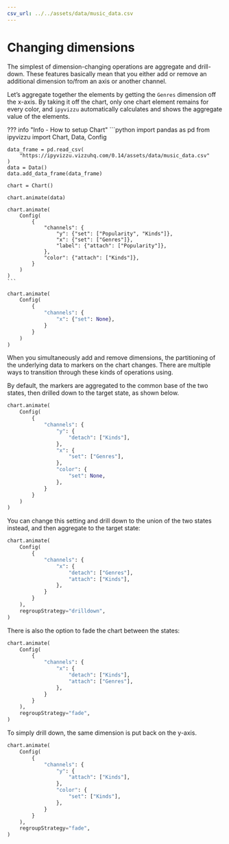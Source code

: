 ```yaml
---
csv_url: ../../assets/data/music_data.csv
---
```


# Changing dimensions

The simplest of dimension-changing operations are aggregate and drill-down.
These features basically mean that you either add or remove an additional
dimension to/from an axis or another channel.

Let’s aggregate together the elements by getting the `Genres` dimension off the
x-axis. By taking it off the chart, only one chart element remains for every
color, and `ipyvizzu` automatically calculates and shows the aggregate value of
the elements.

<div id="tutorial_01"></div>

??? info "Info - How to setup Chart"
    ```python
    import pandas as pd
    from ipyvizzu import Chart, Data, Config

    data_frame = pd.read_csv(
        "https://ipyvizzu.vizzuhq.com/0.14/assets/data/music_data.csv"
    )
    data = Data()
    data.add_data_frame(data_frame)

    chart = Chart()

    chart.animate(data)

    chart.animate(
        Config(
            {
                "channels": {
                    "y": {"set": ["Popularity", "Kinds"]},
                    "x": {"set": ["Genres"]},
                    "label": {"attach": ["Popularity"]},
                },
                "color": {"attach": ["Kinds"]},
            }
        )
    )
    ```

```python
chart.animate(
    Config(
        {
            "channels": {
                "x": {"set": None},
            }
        }
    )
)
```

When you simultaneously add and remove dimensions, the partitioning of the
underlying data to markers on the chart changes. There are multiple ways to
transition through these kinds of operations using.

By default, the markers are aggregated to the common base of the two states,
then drilled down to the target state, as shown below.

<div id="tutorial_02"></div>

```python
chart.animate(
    Config(
        {
            "channels": {
                "y": {
                    "detach": ["Kinds"],
                },
                "x": {
                    "set": ["Genres"],
                },
                "color": {
                    "set": None,
                },
            }
        }
    )
)
```

You can change this setting and drill down to the union of the two states
instead, and then aggregate to the target state:

<div id="tutorial_03"></div>

```python
chart.animate(
    Config(
        {
            "channels": {
                "x": {
                    "detach": ["Genres"],
                    "attach": ["Kinds"],
                },
            }
        }
    ),
    regroupStrategy="drilldown",
)
```

There is also the option to fade the chart between the states:

<div id="tutorial_04"></div>

```python
chart.animate(
    Config(
        {
            "channels": {
                "x": {
                    "detach": ["Kinds"],
                    "attach": ["Genres"],
                },
            }
        }
    ),
    regroupStrategy="fade",
)
```

To simply drill down, the same dimension is put back on the y-axis.

<div id="tutorial_05"></div>

```python
chart.animate(
    Config(
        {
            "channels": {
                "y": {
                    "attach": ["Kinds"],
                },
                "color": {
                    "set": ["Kinds"],
                },
            }
        }
    ),
    regroupStrategy="fade",
)
```

<script src="../changing_dimensions.js"></script>
